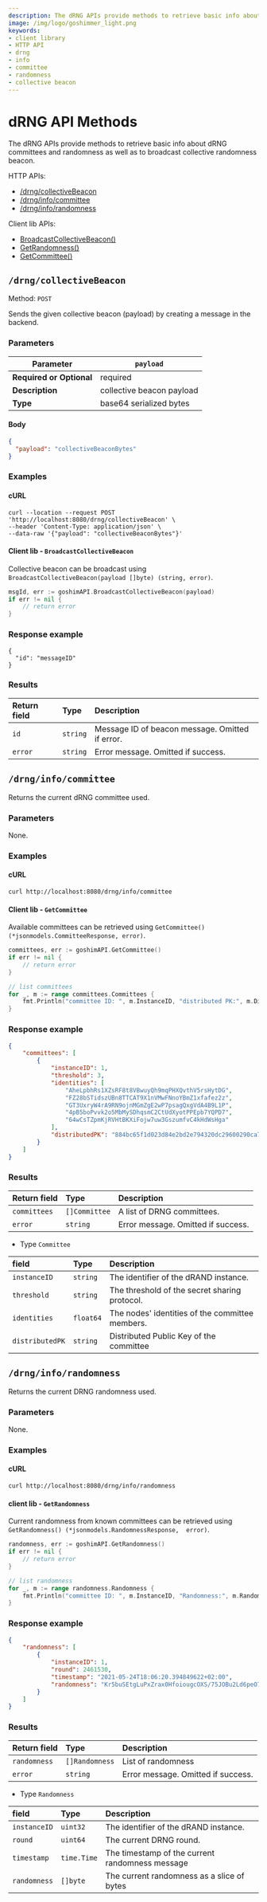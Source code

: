 ```yaml
---
description: The dRNG APIs provide methods to retrieve basic info about dRNG committees and randomness as well as to broadcast collective randomness beacon.
image: /img/logo/goshimmer_light.png
keywords:
- client library
- HTTP API
- drng
- info
- committee
- randomness
- collective beacon
---
```

# dRNG API Methods

The dRNG APIs provide methods to retrieve basic info about dRNG committees and randomness as well as to broadcast collective randomness beacon.

HTTP APIs:

* [/drng/collectiveBeacon](#drngcollectivebeacon)
* [/drng/info/committee](#drnginfocommittee)
* [/drng/info/randomness](#drnginforandomness)

Client lib APIs:

* [BroadcastCollectiveBeacon()](#client-lib---broadcastcollectivebeacon)
* [GetRandomness()](#client-lib---getrandomness)
* [GetCommittee()](#client-lib---getcommittee)


## `/drng/collectiveBeacon`

Method: `POST`

Sends the given collective beacon (payload) by creating a message in the backend.

### Parameters

| **Parameter**            | `payload`      |
|--------------------------|----------------|
| **Required or Optional** | required       |
| **Description**          | collective beacon payload   |
| **Type**                 | base64 serialized bytes         |


#### Body

```json
{
  "payload": "collectiveBeaconBytes"
}
```

### Examples

#### cURL

```shell
curl --location --request POST 'http://localhost:8080/drng/collectiveBeacon' \
--header 'Content-Type: application/json' \
--data-raw '{"payload": "collectiveBeaconBytes"}'
```

#### Client lib - `BroadcastCollectiveBeacon`

Collective beacon can be broadcast using `BroadcastCollectiveBeacon(payload []byte) (string, error)`.

```go
msgId, err := goshimAPI.BroadcastCollectiveBeacon(payload)
if err != nil {
    // return error
}
```

### Response example

```shell
{
  "id": "messageID" 
}
```

### Results

|Return field | Type | Description|
|:-----|:------|:------|
| `id`  | `string` | Message ID of beacon message. Omitted if error. |
| `error`   | `string` | Error message. Omitted if success.    |


## `/drng/info/committee`

Returns the current dRNG committee used.

### Parameters

None.

### Examples

#### cURL

```shell
curl http://localhost:8080/drng/info/committee
```

#### Client lib - `GetCommittee`

Available committees can be retrieved using `GetCommittee() (*jsonmodels.CommitteeResponse, error)`.

```go
committees, err := goshimAPI.GetCommittee()
if err != nil {
    // return error
}

// list committees
for _, m := range committees.Committees {
    fmt.Println("committee ID: ", m.InstanceID, "distributed PK:", m.DistributedPK)
}
```

### Response example

```json
{
    "committees": [
        {
            "instanceID": 1,
            "threshold": 3,
            "identities": [
                "AheLpbhRs1XZsRF8t8VBwuyQh9mqPHXQvthV5rsHytDG",
                "FZ28bSTidszUBn8TTCAT9X1nVMwFNnoYBmZ1xfafez2z",
                "GT3UxryW4rA9RN9ojnMGmZgE2wP7psagQxgVdA4B9L1P",
                "4pB5boPvvk2o5MbMySDhqsmC2CtUdXyotPPEpb7YQPD7",
                "64wCsTZpmKjRVHtBKXiFojw7uw3GszumfvC4kHdWsHga"
            ],
            "distributedPK": "884bc65f1d023d84e2bd2e794320dc29600290ca7c83fefb2455dae2a07f2ae4f969f39de6b67b8005e3a328bb0196de"
        }
    ]
}
```

### Results

|Return field | Type | Description|
|:-----|:------|:------|
| `committees`  | `[]Committee` | A list of DRNG committees.   |
| `error` | `string` | Error message. Omitted if success.     |

* Type `Committee`

|field | Type | Description|
|:-----|:------|:------|
| `instanceID`  | `string` | The identifier of the dRAND instance.  |
| `threshold`   | `string` | The threshold of the secret sharing protocol.    |
| `identities`   | `float64` | The nodes' identities of the committee members.     |
| `distributedPK`   | `string` | Distributed Public Key of the committee     |


## `/drng/info/randomness`

Returns the current DRNG randomness used.

### Parameters

None.

### Examples

#### cURL

```shell
curl http://localhost:8080/drng/info/randomness
```

#### client lib - `GetRandomness`

Current randomness from known committees can be retrieved using `GetRandomness() (*jsonmodels.RandomnessResponse, 
error)`.

```go
randomness, err := goshimAPI.GetRandomness()
if err != nil {
    // return error
}

// list randomness
for _, m := range randomness.Randomness {
    fmt.Println("committee ID: ", m.InstanceID, "Randomness:", m.Randomness)
}
```

### Response example

```json
{
    "randomness": [
        {
            "instanceID": 1,
            "round": 2461530,
            "timestamp": "2021-05-24T18:06:20.394849622+02:00",
            "randomness": "Kr5buSEtgLuPxZrax0HfoiougcOXS/75JOBu2Ld6peO77qdKiNyjDueXQZlPE0UCTKkVhehEvfIXhESK9DF3aQ=="
        }
    ]
}
```

### Results

|Return field | Type | Description|
|:-----|:------|:------|
| `randomness`  | `[]Randomness` | List of randomness  |
| `error`   | `string` | Error message. Omitted if success.     |

* Type `Randomness`

|field | Type | Description|
|:-----|:------|:------|
| `instanceID`  | `uint32` | The identifier of the dRAND instance.  |
| `round`   | `uint64` | The current DRNG round.    |
| `timestamp`   | `time.Time` | The timestamp of the current randomness message     |
| `randomness`   | `[]byte` | The current randomness as a slice of bytes    |

